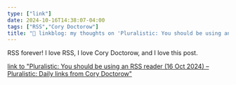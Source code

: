 ```yaml
---
type: ["link"]
date: 2024-10-16T14:38:07-04:00
tags: ["RSS","Cory Doctorow"]
title: "🔗 linkblog: my thoughts on 'Pluralistic: You should be using an RSS reader (16 Oct 2024) – Pluralistic: Daily links from Cory Doctorow'"
---
```

RSS forever! I love RSS, I love Cory Doctorow, and I love this post.

[link to "Pluralistic: You should be using an RSS reader (16 Oct 2024) – Pluralistic: Daily links from Cory Doctorow"](https://pluralistic.net/2024/10/16/keep-it-really-simple-stupid/)
